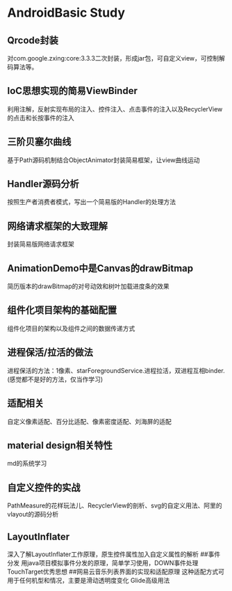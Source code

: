 # AndroidBasic Study
## Qrcode封装
对com.google.zxing:core:3.3.3二次封装，形成jar包，可自定义view，可控制解码算法等。
## IoC思想实现的简易ViewBinder
利用注解，反射实现布局的注入、控件注入、点击事件的注入以及RecyclerView的点击和长按事件的注入
## 三阶贝塞尔曲线
基于Path源码机制结合ObjectAnimator封装简易框架，让view曲线运动
## Handler源码分析
按照生产者消费者模式，写出一个简易版的Handler的处理方法
## 网络请求框架的大致理解
封装简易版网络请求框架
## AnimationDemo中是Canvas的drawBitmap
简历版本的drawBitmap的对号动效和树叶加载进度条的效果
## 组件化项目架构的基础配置
组件化项目的架构以及组件之间的数据传递方式
## 进程保活/拉活的做法
进程保活的方法：1像素、starForegroundService.进程拉活，双进程互相binder.(感觉都不是好的方法，仅当作学习)
## 适配相关
自定义像素适配、百分比适配、像素密度适配、刘海屏的适配
## material design相关特性
md的系统学习
## 自定义控件的实战
PathMeasure的花样玩法儿、RecyclerView的剖析、svg的自定义用法、阿里的vlayout的源码分析
## LayoutInflater
深入了解LayoutInflater工作原理，原生控件属性加入自定义属性的解析
##事件分发
用java项目模拟事件分发的原理，简单学习使用，DOWN事件处理   TouchTarget优秀思想
##网易云音乐列表界面的实现和适配原理
这种适配方式可用于任何机型和情况，主要是滑动透明度变化 Glide高级用法
